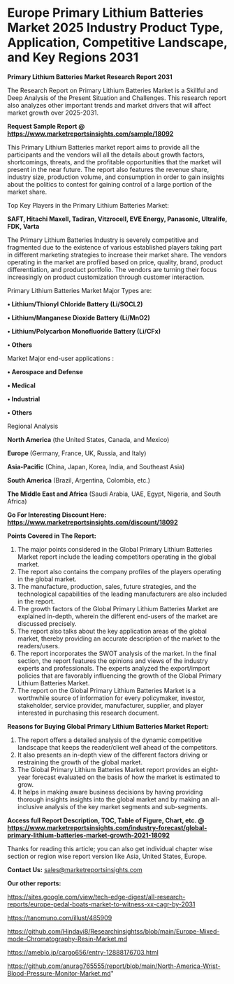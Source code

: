  # Europe Primary Lithium Batteries Market 2025 Industry Product Type, Application, Competitive Landscape, and Key Regions 2031

<strong>Primary Lithium Batteries Market Research Report 2031</strong>

The Research Report on Primary Lithium Batteries Market is a Skillful and Deep Analysis of the Present Situation and Challenges. This research report also analyzes other important trends and market drivers that will affect market growth over 2025-2031.

<strong>Request Sample Report @ <a href=https://www.marketreportsinsights.com/sample/18092>https://www.marketreportsinsights.com/sample/18092</a></strong>

This Primary Lithium Batteries market report aims to provide all the participants and the vendors will all the details about growth factors, shortcomings, threats, and the profitable opportunities that the market will present in the near future. The report also features the revenue share, industry size, production volume, and consumption in order to gain insights about the politics to contest for gaining control of a large portion of the market share.

Top Key Players in the Primary Lithium Batteries Market:

<strong>SAFT, Hitachi Maxell, Tadiran, Vitzrocell, EVE Energy, Panasonic, Ultralife, FDK, Varta</strong>

The Primary Lithium Batteries Industry is severely competitive and fragmented due to the existence of various established players taking part in different marketing strategies to increase their market share. The vendors operating in the market are profiled based on price, quality, brand, product differentiation, and product portfolio. The vendors are turning their focus increasingly on product customization through customer interaction.

Primary Lithium Batteries Market Major Types are:

<strong>• Lithium/Thionyl Chloride Battery (Li/SOCL2)

• Lithium/Manganese Dioxide Battery (Li/MnO2)

• Lithium/Polycarbon Monofluoride Battery (Li/CFx)

• Others</strong>

Market Major end-user applications :

<strong>• Aerospace and Defense

• Medical

• Industrial

• Others</strong>

Regional Analysis

</u><strong><b>North America</b></strong> (the United States, Canada, and Mexico)

<strong><b>Europe </b></strong>(Germany, France, UK, Russia, and Italy)

<strong><b>Asia-Pacific</b></strong> (China, Japan, Korea, India, and Southeast Asia)

<strong><b>South America</b></strong> (Brazil, Argentina, Colombia, etc.)

<strong><b>The Middle East and Africa</b></strong> (Saudi Arabia, UAE, Egypt, Nigeria, and South Africa)

<strong>Go For Interesting Discount Here: <a href=https://www.marketreportsinsights.com/discount/18092>https://www.marketreportsinsights.com/discount/18092</a></strong>

<strong>Points Covered in The Report:</strong>
<ol>
  <li>The major points considered in the Global Primary Lithium Batteries Market report include the leading competitors operating in the global market.</li>
  <li>The report also contains the company profiles of the players operating in the global market.</li>
  <li>The manufacture, production, sales, future strategies, and the technological capabilities of the leading manufacturers are also included in the report.</li>
  <li>The growth factors of the Global Primary Lithium Batteries Market are explained in-depth, wherein the different end-users of the market are discussed precisely.</li>
  <li>The report also talks about the key application areas of the global market, thereby providing an accurate description of the market to the readers/users.</li>
  <li>The report incorporates the SWOT analysis of the market. In the final section, the report features the opinions and views of the industry experts and professionals. The experts analyzed the export/import policies that are favorably influencing the growth of the Global Primary Lithium Batteries Market.</li>
  <li>The report on the Global Primary Lithium Batteries Market is a worthwhile source of information for every policymaker, investor, stakeholder, service provider, manufacturer, supplier, and player interested in purchasing this research document.</li>
</ol>
<strong>Reasons for Buying Global Primary Lithium Batteries Market Report:</strong>

<ol>
  <li>The report offers a detailed analysis of the dynamic competitive landscape that keeps the reader/client well ahead of the competitors.</li>
  <li>It also presents an in-depth view of the different factors driving or restraining the growth of the global market.</li>
  <li>The Global Primary Lithium Batteries Market report provides an eight-year forecast evaluated on the basis of how the market is estimated to grow.</li>
  <li>It helps in making aware business decisions by having providing thorough insights insights into the global market and by making an all-inclusive analysis of the key market segments and sub-segments.</li>
</ol>
<strong>Access full Report Description, TOC, Table of Figure, Chart, etc. @ <a href=https://www.marketreportsinsights.com/industry-forecast/global-primary-lithium-batteries-market-growth-2021-18092>https://www.marketreportsinsights.com/industry-forecast/global-primary-lithium-batteries-market-growth-2021-18092</a></strong>


Thanks for reading this article; you can also get individual chapter wise section or region wise report version like Asia, United States, Europe.

<strong>Contact Us:</strong>
sales@marketreportsinsights.com

<strong>Our other reports:</strong>

<a href=https://sites.google.com/view/tech-edge-digest/all-research-reports/europe-pedal-boats-market-to-witness-xx-cagr-by-2031>https://sites.google.com/view/tech-edge-digest/all-research-reports/europe-pedal-boats-market-to-witness-xx-cagr-by-2031</a>

<a href=https://tanomuno.com/illust/485909>https://tanomuno.com/illust/485909</a>

<a href=https://github.com/Hindavi8/Researchinsightss/blob/main/Europe-Mixed-mode-Chromatography-Resin-Market.md>https://github.com/Hindavi8/Researchinsightss/blob/main/Europe-Mixed-mode-Chromatography-Resin-Market.md</a>

<a href=https://ameblo.jp/cargo656/entry-12888176703.html>https://ameblo.jp/cargo656/entry-12888176703.html</a>

<a href=https://github.com/anurag765555/report/blob/main/North-America-Wrist-Blood-Pressure-Monitor-Market.md>https://github.com/anurag765555/report/blob/main/North-America-Wrist-Blood-Pressure-Monitor-Market.md</a>"
